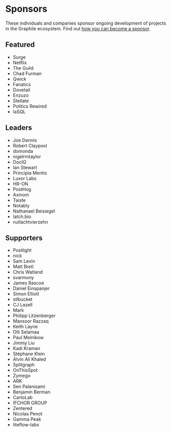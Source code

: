 # Sponsors

These individuals and companies sponsor ongoing development of projects in
the Graphile ecosystem. Find out [how you can become a
sponsor](https://graphile.org/sponsor/).

## Featured

- Surge
- Netflix
- The Guild
- Chad Furman
- Qwick
- Fanatics
- Dovetail
- Enzuzo
- Stellate
- Politics Rewired
- IaSQL

## Leaders

- Joe Dennis
- Robert Claypool
- domonda
- nigelrmtaylor
- DocIQ
- Ian Stewart
- Principia Mentis
- Luxor Labs
- HR-ON
- PostHog
- Axinom
- Taiste
- Notably
- Nathanael Beisiegel
- latch.bio
- nullachtvierzehn

## Supporters

- Postlight
- nick
- Sam Levin
- Matt Bretl
- Chris Watland
- svarmony
- James Rascoe
- Daniel Einspanjer
- Simon Elliott
- stlbucket
- CJ Lazell
- Mark
- Philipp Litzenberger
- Mansoor Razzaq
- Keith Layne
- Olli Selamaa
- Paul Melnikow
- Jimmy Liu
- Kadi Kraman
- Stéphane Klein
- Alvin Ali Khaled
- Splitgraph
- OnThisSpot
- Zymego
- ARK
- Sen Palanisami
- Benjamin Berman
- CartoLab
- IFCHOR GROUP
- Zentered
- Nicolas Penot
- Gamma Peak
- liteflow-labs
